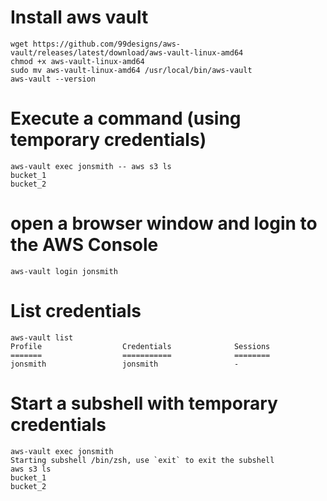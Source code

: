 # Install aws vault

	wget https://github.com/99designs/aws-vault/releases/latest/download/aws-vault-linux-amd64
	chmod +x aws-vault-linux-amd64
	sudo mv aws-vault-linux-amd64 /usr/local/bin/aws-vault
	aws-vault --version


# Execute a command (using temporary credentials)

	aws-vault exec jonsmith -- aws s3 ls
	bucket_1
	bucket_2

# open a browser window and login to the AWS Console

	aws-vault login jonsmith

# List credentials

	aws-vault list
	Profile                  Credentials              Sessions
	=======                  ===========              ========
	jonsmith                 jonsmith                 -

# Start a subshell with temporary credentials
	
	aws-vault exec jonsmith
	Starting subshell /bin/zsh, use `exit` to exit the subshell
	aws s3 ls
	bucket_1
	bucket_2
